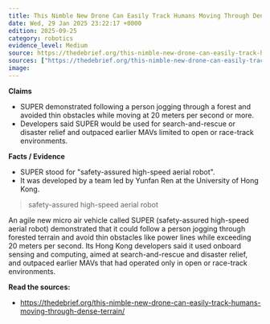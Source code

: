```yaml
---
title: This Nimble New Drone Can Easily Track Humans Moving Through Dense Terrain 
date: Wed, 29 Jan 2025 23:22:17 +0000
edition: 2025-09-25
category: robotics
evidence_level: Medium
source: https://thedebrief.org/this-nimble-new-drone-can-easily-track-humans-moving-through-dense-terrain/
sources: ["https://thedebrief.org/this-nimble-new-drone-can-easily-track-humans-moving-through-dense-terrain/"]
image: 
---
```



**Claims**
- SUPER demonstrated following a person jogging through a forest and avoided thin obstacles while moving at 20 meters per second or more.
- Developers said SUPER would be used for search-and-rescue or disaster relief and outpaced earlier MAVs limited to open or race-track environments.

**Facts / Evidence**
- SUPER stood for "safety-assured high-speed aerial robot".
- It was developed by a team led by Yunfan Ren at the University of Hong Kong.

> safety-assured high-speed aerial robot

An agile new micro air vehicle called SUPER (safety-assured high-speed aerial robot) demonstrated that it could follow a person jogging through forested terrain and avoid thin obstacles like power lines while exceeding 20 meters per second. Its Hong Kong developers said it used onboard sensing and computing, aimed at search-and-rescue and disaster relief, and outpaced earlier MAVs that had operated only in open or race-track environments.

**Read the sources:**  
- https://thedebrief.org/this-nimble-new-drone-can-easily-track-humans-moving-through-dense-terrain/
